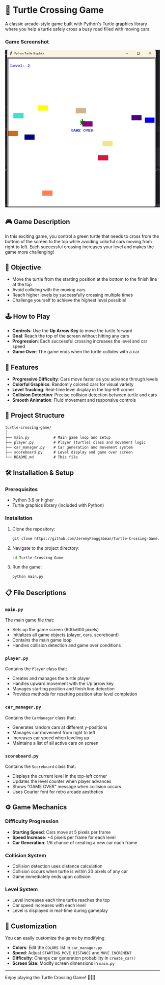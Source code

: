 # 🐢 Turtle Crossing Game

A classic arcade-style game built with Python's Turtle graphics library where you help a turtle safely cross a busy road filled with moving cars.

### Game Screenshot
![Game Screenshot](sample_games.jpg)

## 🎮 Game Description

In this exciting game, you control a green turtle that needs to cross from the bottom of the screen to the top while avoiding colorful cars moving from right to left. Each successful crossing increases your level and makes the game more challenging!

## 🎯 Objective

- Move the turtle from the starting position at the bottom to the finish line at the top
- Avoid colliding with the moving cars
- Reach higher levels by successfully crossing multiple times
- Challenge yourself to achieve the highest level possible!

## 🕹️ How to Play

- **Controls**: Use the **Up Arrow Key** to move the turtle forward
- **Goal**: Reach the top of the screen without hitting any cars
- **Progression**: Each successful crossing increases the level and car speed
- **Game Over**: The game ends when the turtle collides with a car

## 🚀 Features

- **Progressive Difficulty**: Cars move faster as you advance through levels
- **Colorful Graphics**: Randomly colored cars for visual variety
- **Level Tracking**: Real-time level display in the top-left corner
- **Collision Detection**: Precise collision detection between turtle and cars
- **Smooth Animation**: Fluid movement and responsive controls

## 📁 Project Structure

```
turtle-crossing-game/
│
├── main.py           # Main game loop and setup
├── player.py         # Player (turtle) class and movement logic
├── car_manager.py    # Car generation and movement system
├── scoreboard.py     # Level display and game over screen
└── README.md         # This file
```

## 🛠️ Installation & Setup

### Prerequisites
- Python 3.6 or higher
- Turtle graphics library (included with Python)

### Installation
1. Clone the repository:
   ```bash
   git clone https://github.com/JeremyPanggabean/Turtle-Crossing-Game.git
   ```

2. Navigate to the project directory:
   ```bash
   cd Turtle-Crossing-Game
   ```

3. Run the game:
   ```bash
   python main.py
   ```

## 📋 File Descriptions

### `main.py`
The main game file that:
- Sets up the game screen (600x600 pixels)
- Initializes all game objects (player, cars, scoreboard)
- Contains the main game loop
- Handles collision detection and game over conditions

### `player.py`
Contains the `Player` class that:
- Creates and manages the turtle player
- Handles upward movement with the Up arrow key
- Manages starting position and finish line detection
- Provides methods for resetting position after level completion

### `car_manager.py`
Contains the `CarManager` class that:
- Generates random cars at different y-positions
- Manages car movement from right to left
- Increases car speed when leveling up
- Maintains a list of all active cars on screen

### `scoreboard.py`
Contains the `Scoreboard` class that:
- Displays the current level in the top-left corner
- Updates the level counter when player advances
- Shows "GAME OVER" message when collision occurs
- Uses Courier font for retro arcade aesthetics

## ⚙️ Game Mechanics

### Difficulty Progression
- **Starting Speed**: Cars move at 5 pixels per frame
- **Speed Increase**: +4 pixels per frame for each level
- **Car Generation**: 1/6 chance of creating a new car each frame

### Collision System
- Collision detection uses distance calculation
- Collision occurs when turtle is within 20 pixels of any car
- Game immediately ends upon collision

### Level System
- Level increases each time turtle reaches the top
- Car speed increases with each level
- Level is displayed in real-time during gameplay

## 🎨 Customization

You can easily customize the game by modifying:

- **Colors**: Edit the `COLORS` list in `car_manager.py`
- **Speed**: Adjust `STARTING_MOVE_DISTANCE` and `MOVE_INCREMENT`
- **Difficulty**: Change car generation probability in `create_car()`
- **Screen Size**: Modify screen dimensions in `main.py`


---

Enjoy playing the Turtle Crossing Game! 🐢🚗💨